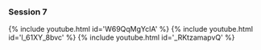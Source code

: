 ### Session 7
{% include youtube.html id='W69QqMgYclA' %}
{% include youtube.html id='l_61XY_8bvc' %}
{% include youtube.html id='_RKtzamapvQ' %}
